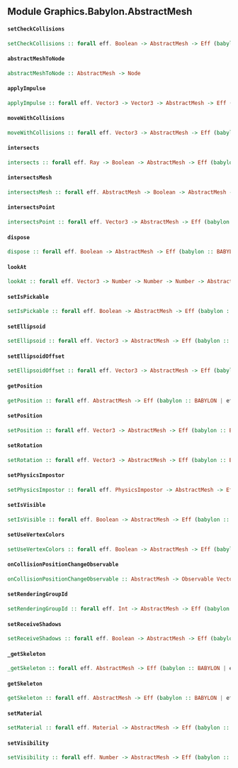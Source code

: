 ## Module Graphics.Babylon.AbstractMesh

#### `setCheckCollisions`

``` purescript
setCheckCollisions :: forall eff. Boolean -> AbstractMesh -> Eff (babylon :: BABYLON | eff) Unit
```

#### `abstractMeshToNode`

``` purescript
abstractMeshToNode :: AbstractMesh -> Node
```

#### `applyImpulse`

``` purescript
applyImpulse :: forall eff. Vector3 -> Vector3 -> AbstractMesh -> Eff (babylon :: BABYLON | eff) Unit
```

#### `moveWithCollisions`

``` purescript
moveWithCollisions :: forall eff. Vector3 -> AbstractMesh -> Eff (babylon :: BABYLON | eff) Unit
```

#### `intersects`

``` purescript
intersects :: forall eff. Ray -> Boolean -> AbstractMesh -> Eff (babylon :: BABYLON | eff) Unit
```

#### `intersectsMesh`

``` purescript
intersectsMesh :: forall eff. AbstractMesh -> Boolean -> AbstractMesh -> Eff (babylon :: BABYLON | eff) Unit
```

#### `intersectsPoint`

``` purescript
intersectsPoint :: forall eff. Vector3 -> AbstractMesh -> Eff (babylon :: BABYLON | eff) Unit
```

#### `dispose`

``` purescript
dispose :: forall eff. Boolean -> AbstractMesh -> Eff (babylon :: BABYLON | eff) Unit
```

#### `lookAt`

``` purescript
lookAt :: forall eff. Vector3 -> Number -> Number -> Number -> AbstractMesh -> Eff (babylon :: BABYLON | eff) Unit
```

#### `setIsPickable`

``` purescript
setIsPickable :: forall eff. Boolean -> AbstractMesh -> Eff (babylon :: BABYLON | eff) Unit
```

#### `setEllipsoid`

``` purescript
setEllipsoid :: forall eff. Vector3 -> AbstractMesh -> Eff (babylon :: BABYLON | eff) Unit
```

#### `setEllipsoidOffset`

``` purescript
setEllipsoidOffset :: forall eff. Vector3 -> AbstractMesh -> Eff (babylon :: BABYLON | eff) Unit
```

#### `getPosition`

``` purescript
getPosition :: forall eff. AbstractMesh -> Eff (babylon :: BABYLON | eff) Vector3
```

#### `setPosition`

``` purescript
setPosition :: forall eff. Vector3 -> AbstractMesh -> Eff (babylon :: BABYLON | eff) Unit
```

#### `setRotation`

``` purescript
setRotation :: forall eff. Vector3 -> AbstractMesh -> Eff (babylon :: BABYLON | eff) Unit
```

#### `setPhysicsImpostor`

``` purescript
setPhysicsImpostor :: forall eff. PhysicsImpostor -> AbstractMesh -> Eff (babylon :: BABYLON | eff) Unit
```

#### `setIsVisible`

``` purescript
setIsVisible :: forall eff. Boolean -> AbstractMesh -> Eff (babylon :: BABYLON | eff) Unit
```

#### `setUseVertexColors`

``` purescript
setUseVertexColors :: forall eff. Boolean -> AbstractMesh -> Eff (babylon :: BABYLON | eff) Unit
```

#### `onCollisionPositionChangeObservable`

``` purescript
onCollisionPositionChangeObservable :: AbstractMesh -> Observable Vector3
```

#### `setRenderingGroupId`

``` purescript
setRenderingGroupId :: forall eff. Int -> AbstractMesh -> Eff (babylon :: BABYLON | eff) Unit
```

#### `setReceiveShadows`

``` purescript
setReceiveShadows :: forall eff. Boolean -> AbstractMesh -> Eff (babylon :: BABYLON | eff) Unit
```

#### `_getSkeleton`

``` purescript
_getSkeleton :: forall eff. AbstractMesh -> Eff (babylon :: BABYLON | eff) (Nullable Skeleton)
```

#### `getSkeleton`

``` purescript
getSkeleton :: forall eff. AbstractMesh -> Eff (babylon :: BABYLON | eff) (Maybe Skeleton)
```

#### `setMaterial`

``` purescript
setMaterial :: forall eff. Material -> AbstractMesh -> Eff (babylon :: BABYLON | eff) Unit
```

#### `setVisibility`

``` purescript
setVisibility :: forall eff. Number -> AbstractMesh -> Eff (babylon :: BABYLON | eff) Unit
```


